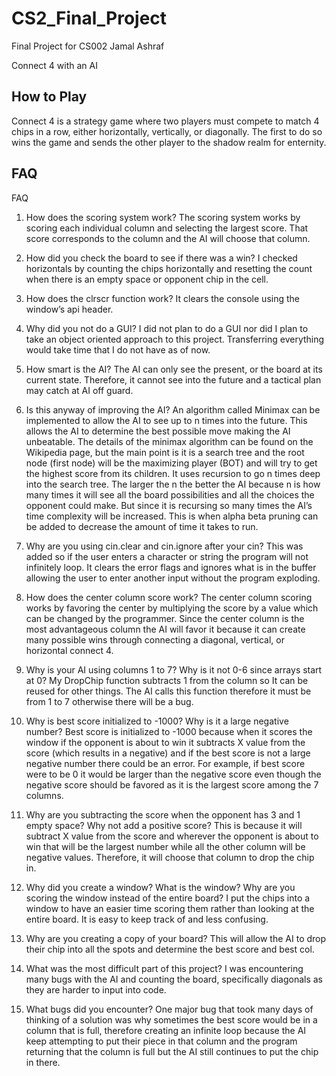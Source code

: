 # CS2_Final_Project
Final Project for CS002 Jamal Ashraf

Connect 4 with an AI

<h2>  
  How to Play
</h2>

Connect 4 is a strategy game where two players must compete to match 4 chips in a row, either horizontally, vertically, or      diagonally.
The first to do so wins the game and sends the other player to the shadow realm for enternity. 

<h2>  
  FAQ
</h2>

FAQ

1.	How does the scoring system work?
The scoring system works by scoring each individual column and selecting the largest score. That score corresponds to the column and the AI will choose that column. 
2.	How did you check the board to see if there was a win?
I checked horizontals by counting the chips horizontally and resetting the count when there is an empty space or opponent chip in the cell.
3.	How does the clrscr function work?
It clears the console using the window’s api header.
4.	Why did you not do a GUI?
I did not plan to do a GUI nor did I plan to take an object oriented approach to this project. Transferring everything would take time that I do not have as of now. 
5.	How smart is the AI?
The AI can only see the present, or the board at its current state. Therefore, it cannot see into the future and a tactical plan may catch at AI off guard.
6.	Is this anyway of improving the AI?
An algorithm called Minimax can be implemented to allow the AI to see up to n times into the future. This allows the AI to determine the best possible move making the AI unbeatable. The details of the minimax algorithm can be found on the Wikipedia page, but the main point is it is a search tree and the root node (first node) will be the maximizing player (BOT) and will try to get the highest score from its children. It uses recursion to go n times deep into the search tree. The larger the n the better the AI because n is how many times it will see all the board possibilities and all the choices the opponent could make. But since it is recursing so many times the AI’s time complexity will be increased. This is when alpha beta pruning can be added to decrease the amount of time it takes to run. 
7.	Why are you using cin.clear and cin.ignore after your cin?
This was added so if the user enters a character or string the program will not infinitely loop. It clears the error flags and ignores what is in the buffer allowing the user to enter another input without the program exploding. 
8.	How does the center column score work?
The center column scoring works by favoring the center by multiplying the score by a value which can be changed by the programmer. Since the center column is the most advantageous column the AI will favor it because it can create many possible wins through connecting a diagonal, vertical, or horizontal connect 4. 
9.	Why is your AI using columns 1 to 7? Why is it not 0-6 since arrays start at 0?
My DropChip function subtracts 1 from the column so It can be reused for other things. The AI calls this function therefore it must be from 1 to 7 otherwise there will be a bug. 
10.	Why is best score initialized to -1000? Why is it a large negative number?
Best score is initialized to -1000 because when it scores the window if the opponent is about to win it subtracts X value from the score (which results in a negative) and if the best score is not a large negative number there could be an error. For example, if best score were to be 0 it would be larger than the negative score even though the negative score should be favored as it is the largest score among the 7 columns. 
11.	Why are you subtracting the score when the opponent has 3 and 1 empty space? Why not add a positive score?
This is because it will subtract X value from the score and wherever the opponent is about to win that will be the largest number while all the other column will be negative values. Therefore, it will choose that column to drop the chip in. 
12.	Why did you create a window? What is the window? Why are you scoring the window instead of the entire board?
I put the chips into a window to have an easier time scoring them rather than looking at the entire board. It is easy to keep track of and less confusing. 
13.	Why are you creating a copy of your board?
This will allow the AI to drop their chip into all the spots and determine the best score and best col. 
14.	What was the most difficult part of this project?
I was encountering many bugs with the AI and counting the board, specifically diagonals as they are harder to input into code. 

15.	What bugs did you encounter?
One major bug that took many days of thinking of a solution was why sometimes the best score would be in a column that is full, therefore creating an infinite loop because the AI keep attempting to put their piece in that column and the program returning that the column is full but the AI still continues to put the chip in there. 
